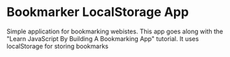 # Bookmarker LocalStorage App

Simple application for bookmarking webistes. This app goes along with the "Learn JavaScript By Building A Bookmarking App" tutorial. It uses localStorage for storing bookmarks 


